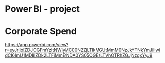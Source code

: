 # Power BI - project
# Corporate Spend

https://app.powerbi.com/view?r=eyJrIjoiZDJiOGFmYzItNWIyMC00N2ZjLTlkMGUtMmM0NzJkYTNkYmJiIiwidCI6ImU1MDBlZDk2LTFiMmEtNDA0YS05OGEzLTVhOTRhZGJjNzgxYyJ9
